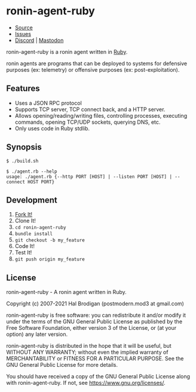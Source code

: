 # ronin-agent-ruby

* [Source](https://github.com/ronin-rb/ronin-agent-ruby)
* [Issues](https://github.com/ronin-rb/ronin-agent-ruby/issues)
* [Discord](https://discord.gg/6WAb3PsVX9) |
  [Mastodon](https://infosec.exchange/@ronin_rb)

ronin-agent-ruby is a ronin agent written in [Ruby].

ronin agents are programs that can be deployed to systems for defensive purposes
(ex: telemetry) or offensive purposes (ex: post-exploitation).

## Features

* Uses a JSON RPC protocol
* Supports TCP server, TCP connect back, and a HTTP server.
* Allows opening/reading/writing files, controlling processes, executing
  commands, opening TCP/UDP sockets, querying DNS, etc.
* Only uses code in Ruby stdlib.

## Synopsis

```shell
$ ./build.sh
```

```shell
$ ./agent.rb --help
usage: ./agent.rb {--http PORT [HOST] | --listen PORT [HOST] | --connect HOST PORT}
```

## Development

1. [Fork It!](https://github.com/ronin-rb/ronin-agent-ruby/fork)
2. Clone It!
3. `cd ronin-agent-ruby`
4. `bundle install`
5. `git checkout -b my_feature`
6. Code It!
7. Test It!
8. `git push origin my_feature`

## License

ronin-agent-ruby - A ronin agent written in Ruby.

Copyright (c) 2007-2021 Hal Brodigan (postmodern.mod3 at gmail.com)

ronin-agent-ruby is free software: you can redistribute it and/or modify
it under the terms of the GNU General Public License as published by
the Free Software Foundation, either version 3 of the License, or
(at your option) any later version.

ronin-agent-ruby is distributed in the hope that it will be useful,
but WITHOUT ANY WARRANTY; without even the implied warranty of
MERCHANTABILITY or FITNESS FOR A PARTICULAR PURPOSE.  See the
GNU General Public License for more details.

You should have received a copy of the GNU General Public License
along with ronin-agent-ruby.  If not, see <https://www.gnu.org/licenses/>.

[Ruby]: https://www.ruby-lang.org/
